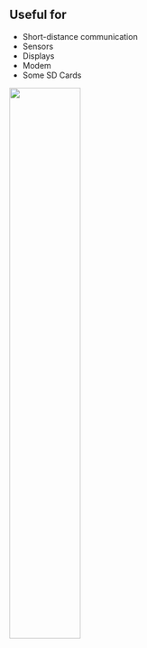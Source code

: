 ## Useful for
- Short-distance communication
- Sensors
- Displays
- Modem
- Some SD Cards


<img src="https://tweedegolf.nl/images/embedded-research.jpg" width="50%" />